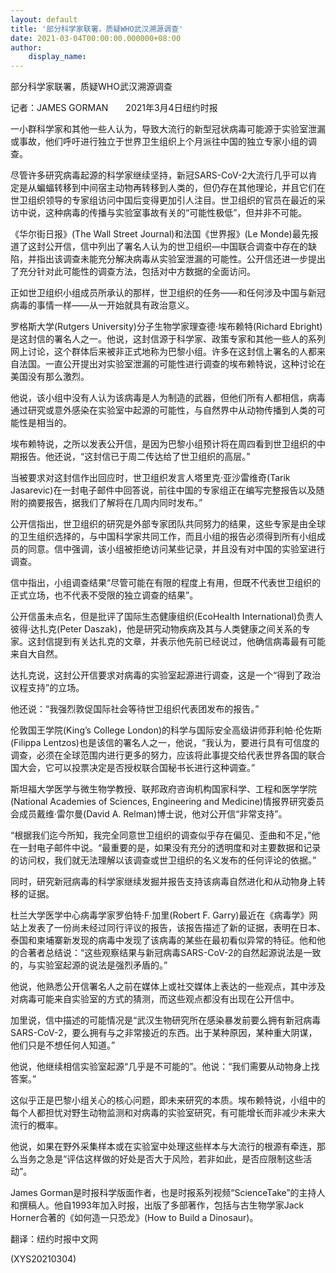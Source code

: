 ```yaml
---
layout: default
title: '部分科学家联署，质疑WHO武汉溯源调查'
date: 2021-03-04T00:00:00.000000+08:00
author:
    display_name: 
---
```


部分科学家联署，质疑WHO武汉溯源调查

记者：JAMES GORMAN　　2021年3月4日纽约时报

一小群科学家和其他一些人认为，导致大流行的新型冠状病毒可能源于实验室泄漏或事故，他们呼吁进行独立于世界卫生组织上个月派往中国的独立专家小组的调查。

尽管许多研究病毒起源的科学家继续坚持，新冠SARS-CoV-2大流行几乎可以肯定是从蝙蝠转移到中间宿主动物再转移到人类的，但仍存在其他理论，并且它们在世卫组织领导的专家组访问中国后变得更加引人注目。世卫组织的官员在最近的采访中说，这种病毒的传播与实验室事故有关的“可能性极低”，但并非不可能。

《华尔街日报》(The Wall Street Journal)和法国《世界报》(Le Monde)最先报道了这封公开信，信中列出了署名人认为的世卫组织—中国联合调查中存在的缺陷，并指出该调查未能充分解决病毒从实验室泄漏的可能性。公开信还进一步提出了充分针对此可能性的调查方法，包括对中方数据的全面访问。

正如世卫组织小组成员所承认的那样，世卫组织的任务——和任何涉及中国与新冠病毒的事情一样——从一开始就具有政治意义。

罗格斯大学(Rutgers University)分子生物学家理查德·埃布赖特(Richard Ebright)是这封信的署名人之一。他说，这封信源于科学家、政策专家和其他一些人的系列网上讨论，这个群体后来被非正式地称为巴黎小组。许多在这封信上署名的人都来自法国。一直公开提出对实验室泄漏的可能性进行调查的埃布赖特说，这种讨论在美国没有那么激烈。

他说，该小组中没有人认为该病毒是人为制造的武器，但他们所有人都相信，病毒通过研究或意外感染在实验室中起源的可能性，与自然界中从动物传播到人类的可能性是相当的。

埃布赖特说，之所以发表公开信，是因为巴黎小组预计将在周四看到世卫组织的中期报告。他还说，“这封信已于周二传达给了世卫组织的高层。”

当被要求对这封信作出回应时，世卫组织发言人塔里克·亚沙雷维奇(Tarik Jasarevic)在一封电子邮件中回答说，前往中国的专家组正在编写完整报告以及随附的摘要报告，据我们了解将在几周内同时发布。”

公开信指出，世卫组织的研究是外部专家团队共同努力的结果，这些专家是由全球的卫生组织选择的，与中国科学家共同工作，而且小组的报告必须得到所有小组成员的同意。信中强调，该小组被拒绝访问某些记录，并且没有对中国的实验室进行调查。

信中指出，小组调查结果“尽管可能在有限的程度上有用，但既不代表世卫组织的正式立场，也不代表不受限的独立调查的结果”。

公开信虽未点名，但是批评了国际生态健康组织(EcoHealth International)负责人彼得·达扎克(Peter Daszak)，他是研究动物疾病及其与人类健康之间关系的专家。这封信提到有关达扎克的文章，并表示他先前已经说过，他确信病毒最有可能来自大自然。

达扎克说，这封公开信要求对病毒的实验室起源进行调查，这是一个“得到了政治议程支持”的立场。

他还说：“我强烈敦促国际社会等待世卫组织代表团发布的报告。”

伦敦国王学院(King’s College London)的科学与国际安全高级讲师菲利帕·伦佐斯(Filippa Lentzos)也是该信的署名人之一，他说，“我认为，要进行具有可信度的调查，必须在全球范围内进行更多的努力，应该将此事提交给代表世界各国的联合国大会，它可以投票决定是否授权联合国秘书长进行这种调查。”

斯坦福大学医学与微生物学教授、联邦政府咨询机构国家科学、工程和医学学院(National Academies of Sciences, Engineering and Medicine)情报界研究委员会成员戴维·雷尔曼(David A. Relman)博士说，他对公开信“非常支持”。

“根据我们迄今所知，我完全同意世卫组织的调查似乎存在偏见、歪曲和不足，”他在一封电子邮件中说。“最重要的是，如果没有充分的透明度和对主要数据和记录的访问权，我们就无法理解以该调查或世卫组织的名义发布的任何评论的依据。”

同时，研究新冠病毒的科学家继续发掘并报告支持该病毒自然进化和从动物身上转移的证据。

杜兰大学医学中心病毒学家罗伯特·F·加里(Robert F. Garry)最近在《病毒学》网站上发表了一份尚未经过同行评议的报告，该报告描述了新的证据，表明在日本、泰国和柬埔寨新发现的病毒中发现了该病毒的某些在最初看似异常的特征。他和他的合著者总结说：“这些观察结果与新冠病毒SARS-CoV-2的自然起源说法是一致的，与实验室起源的说法是强烈矛盾的。”

他说，他熟悉公开信署名人之前在媒体上或社交媒体上表达的一些观点，其中涉及对病毒可能来自实验室的方式的猜测，而这些观点都没有出现在公开信中。

加里说，信中描述的可能情况是“武汉生物研究所在感染暴发前要么拥有新冠病毒SARS-CoV-2，要么拥有与之非常接近的东西。出于某种原因，某种重大阴谋，他们只是不想任何人知道。”

他说，他继续相信实验室起源“几乎是不可能的”。他说：“我们需要从动物身上找答案。”

这似乎正是巴黎小组关心的核心问题，即未来研究的本质。埃布赖特说，小组中的每个人都担忧对野生动物监测和对病毒的实验室研究，有可能增长而非减少未来大流行的概率。

他说，如果在野外采集样本或在实验室中处理这些样本与大流行的根源有牵连，那么当务之急是“评估这样做的好处是否大于风险，若非如此，是否应限制这些活动”。

James Gorman是时报科学版面作者，也是时报系列视频“ScienceTake”的主持人和撰稿人。他自1993年加入时报，出版了多部著作，包括与古生物学家Jack Horner合著的《如何造一只恐龙》(How to Build a Dinosaur)。

翻译：纽约时报中文网

(XYS20210304)

